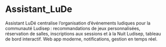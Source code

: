 # Assistant_LuDe
Assistant LuDé centralise l’organisation d’événements ludiques pour la communauté Ludisep : recommandations de jeux personnalisées, réservation de salles, inscriptions aux sessions et à la Nuit Ludisep, tableau de bord interactif. Web app moderne, notifications, gestion en temps réel.
